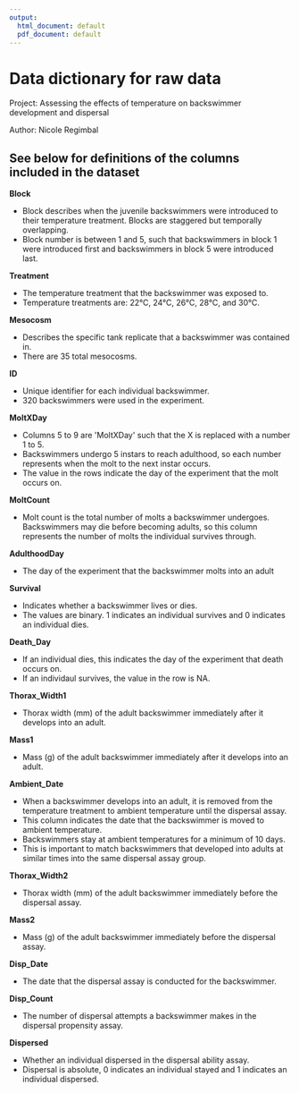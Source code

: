 ```yaml
---
output:
  html_document: default
  pdf_document: default
---
```

# Data dictionary for raw data 

Project: Assessing the effects of temperature on backswimmer development and dispersal

Author: Nicole Regimbal


## See below for definitions of the columns included in the dataset

**Block**
- Block describes  when the juvenile backswimmers were introduced to their temperature treatment. Blocks are staggered but temporally overlapping.
- Block number is between 1 and 5, such that backswimmers in block 1 were introduced first and backswimmers in block 5 were introduced last.

**Treatment**
- The temperature treatment that the backswimmer was exposed to. 
- Temperature treatments are: 22°C, 24°C, 26°C, 28°C, and 30°C.

**Mesocosm**
- Describes the specific tank replicate that a backswimmer was contained in. 
- There are 35 total mesocosms.

**ID**
- Unique identifier for each individual backswimmer. 
- 320 backswimmers were used in the experiment.

**MoltXDay**
- Columns 5 to 9 are 'MoltXDay' such that the X is replaced with a number 1 to 5.
- Backswimmers undergo 5 instars to reach adulthood, so each number represents when the molt to the next instar occurs.
- The value in the rows indicate the day of the experiment that the molt occurs on.

**MoltCount**
- Molt count is the total number of molts a backswimmer undergoes. Backswimmers may die before becoming adults, so this column represents the number of molts the individual survives through.

**AdulthoodDay**
- The day of the experiment that the backswimmer molts into an adult

**Survival**
- Indicates whether a backswimmer lives or dies.
- The values are binary. 1 indicates an individual survives and 0 indicates an individual dies.

**Death_Day**
- If an individual dies, this indicates the day of the experiment that death occurs on. 
- If an individaul survives, the value in the row is NA.

**Thorax_Width1**
- Thorax width (mm) of the adult backswimmer immediately after it develops into an adult.

**Mass1**
- Mass (g) of the adult backswimmer immediately after it develops into an adult.

**Ambient_Date**
- When a backswimmer develops into an adult, it is removed from the temperature treatment to ambient temperature until the dispersal assay.
- This column indicates the date that the backswimmer is moved to ambient temperature.
- Backswimmers stay at ambient temperatures for a minimum of 10 days. 
- This is important to match backswimmers that developed into adults at similar times into the same dispersal assay group.

**Thorax_Width2**
- Thorax width (mm) of the adult backswimmer immediately before the dispersal assay.

**Mass2**
- Mass (g) of the adult backswimmer immediately before the dispersal assay.

**Disp_Date**
- The date that the dispersal assay is conducted for the backswimmer.

**Disp_Count**
- The number of dispersal attempts a backswimmer makes in the dispersal propensity assay.

**Dispersed**
- Whether an individual dispersed in the dispersal ability assay.
- Dispersal is absolute, 0 indicates an individual stayed and 1 indicates an individual dispersed.

